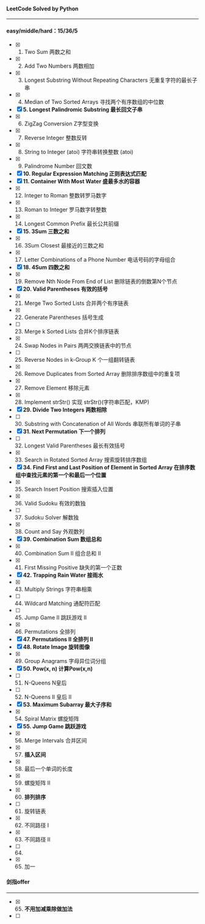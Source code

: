 #### LeetCode Solved by Python

------
#### easy/middle/hard：15/36/5
- [x] 1. Two Sum  两数之和
- [x] 2. Add Two Numbers  两数相加
- [x] 3. Longest Substring Without Repeating Characters  无重复字符的最长子串
- [x] 4. Median of Two Sorted Arrays  寻找两个有序数组的中位数
- [x] **5. Longest Palindromic Substring  最长回文子串**
- [x] 6. ZigZag Conversion  Z字型变换
- [x] 7. Reverse Integer  整数反转 
- [x] 8. String to Integer (atoi)  字符串转换整数 (atoi)
- [x] 9. Palindrome Number  回文数
- [x] **10. Regular Expression Matching  正则表达式匹配**
- [x] **11. Container With Most Water  盛最多水的容器**
- [x] 12. Integer to Roman  整数转罗马数字
- [x] 13. Roman to Integer  罗马数字转整数
- [x] 14. Longest Common Prefix  最长公共前缀
- [x] **15. 3Sum  三数之和**
- [x] 16. 3Sum Closest  最接近的三数之和
- [x] 17. Letter Combinations of a Phone Number  电话号码的字母组合
- [x] **18. 4Sum  四数之和**
- [x] 19. Remove Nth Node From End of List  删除链表的倒数第N个节点
- [x] **20. Valid Parentheses  有效的括号**
- [x] 21. Merge Two Sorted Lists  合并两个有序链表
- [x] 22. Generate Parentheses  括号生成
- [ ] 23. Merge k Sorted Lists  合并K个排序链表
- [x] 24. Swap Nodes in Pairs  两两交换链表中的节点
- [ ] 25. Reverse Nodes in k-Group  K 个一组翻转链表
- [x] 26. Remove Duplicates from Sorted Array   删除排序数组中的重复项
- [x] 27. Remove Element  移除元素
- [x] 28. Implement strStr()  实现 strStr()(字符串匹配，KMP)
- [x] **29. Divide Two Integers  两数相除**
- [ ] 30. Substring with Concatenation of All Words  串联所有单词的子串
- [x] **31. Next Permutation  下一个排列**
- [ ] 32. Longest Valid Parentheses  最长有效括号
- [x] 33. Search in Rotated Sorted Array  搜索旋转排序数组
- [x] **34. Find First and Last Position of Element in Sorted Array  在排序数组中查找元素的第一个和最后一个位置**
- [x] 35. Search Insert Position  搜索插入位置
- [x] 36. Valid Sudoku  有效的数独
- [ ] 37. Sudoku Solver  解数独
- [x] 38. Count and Say  外观数列
- [x] **39. Combination Sum  数组总和**
- [x] 40. Combination Sum II  组合总和 II
- [x] 41. First Missing Positive  缺失的第一个正数
- [x] **42. Trapping Rain Water  接雨水**
- [x] 43. Multiply Strings  字符串相乘
- [ ] 44. Wildcard Matching  通配符匹配
- [ ] 45. Jump Game II  跳跃游戏 II
- [x] 46. Permutations  全排列
- [x] **47. Permutations II  全排列 II**
- [x] **48. Rotate Image  旋转图像**
- [x] 49. Group Anagrams  字母异位词分组
- [x] **50. Pow(x, n)  计算Pow(x,n)**
- [ ] 51. N-Queens  N皇后
- [ ] 52. N-Queens II  皇后 II
- [x] **53. Maximum Subarray  最大子序和**
- [x] 54. Spiral Matrix  螺旋矩阵
- [x] **55. Jump Game  跳跃游戏**
- [x] 56. Merge Intervals  合并区间
- [x] 57. **插入区间**
- [x] 58. 最后一个单词的长度
- [x] 59. 螺旋矩阵 II
- [x] 60. **排列排序**
- [ ] 61. 旋转链表
- [x] 62. 不同路径 I
- [x] 63. 不同路径 II
- [ ]  64. 
- [x]  65. 加一

#### 剑指offer

----

- [x] 65. **不用加减乘除做加法**
- [ ] 

